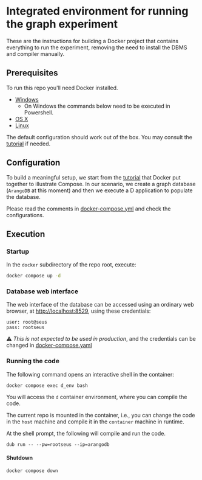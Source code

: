 # Integrated environment for running the graph experiment

These are the instructions for building a Docker project that contains everything to run the experiment, removing the need to install the DBMS and compiler manually.

## Prerequisites

To run this repo you'll need Docker installed.

* [Windows](https://docs.docker.com/desktop/install/windows-install/)
  * On Windows the commands below need to be executed in Powershell.
* [OS X](https://docs.docker.com/desktop/install/mac-install/)
* [Linux](https://docs.docker.com/desktop/install/linux-install/)

The default configuration should work out of the box. You may consult the [tutorial](https://docs.docker.com/compose/gettingstarted/) if needed.

## Configuration

To build a meaningful setup, we start from the [tutorial](https://docs.docker.com/compose/gettingstarted/)
that Docker put together to illustrate Compose. In our scenario, we create a graph database (`ArangoDB` at this moment) and then we execute a D application to populate the database.

Please read the comments in [docker-compose.yml](./docker-compose.yml) and check the configurations.

## Execution

### Startup

In the `docker` subdirectory of the repo root, execute:

```bash
docker compose up -d
```

### Database web interface

The web interface of the database can be accessed using an ordinary web browser, at [http://localhost:8529](http://localhost:8529), using these credentials:

```text
user: root@seus
pass: rootseus
```

⚠ *This is not expected to be used in production*, and the credentials can be changed in [docker-compose.yaml](./docker-compose.yml#L9)

### Running the code

The following command opens an interactive shell in the container:

```shell
docker compose exec d_env bash
```

You will access the `d` container environment, where you can compile the code.

The current repo is mounted in the container, i.e., you can change the code in the `host` machine and compile it in the `container` machine in runtime.

At the shell prompt, the following will compile and run the code.

```shell
dub run -- --pw=rootseus --ip=arangodb
```

#### Shutdown

```shell
docker compose down
```
